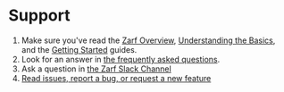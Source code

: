 # Support

1. Make sure you've read the [Zarf Overview](./0-zarf-overview.md), [Understanding the Basics](./1-understand-the-basics.md), and the [Getting Started](./3-getting-started.md) guides. 
2. Look for an answer in [the frequently asked questions](./9-faq.md).
3. Ask a question in [the Zarf Slack Channel](https://kubernetes.slack.com/archives/C03B6BJAUJ3)
4. [Read issues, report a bug, or request a new feature](https://github.com/defenseunicorns/zarf/issues)